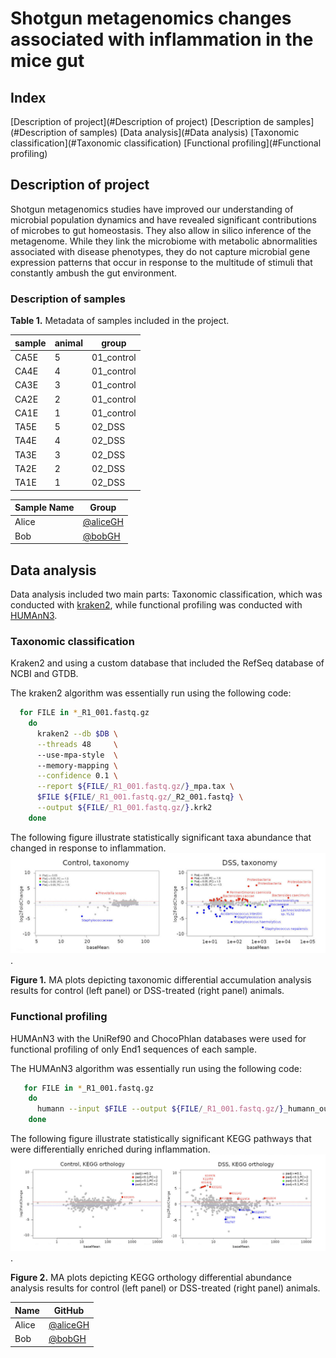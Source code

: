 # Shotgun metagenomics changes associated with inflammation in the mice gut

## Index

[Description of project](#Description of project)
  [Description de samples](#Description of samples)
[Data analysis](#Data analysis)
  [Taxonomic classification](#Taxonomic classification)
  [Functional profiling](#Functional profiling)

## Description of project

Shotgun metagenomics studies have improved our understanding of microbial population dynamics and have revealed significant contributions of microbes to gut homeostasis. They also allow in silico inference of the metagenome. While they link the microbiome with metabolic abnormalities associated with disease phenotypes, they do not capture microbial gene expression patterns that occur in response to the multitude of stimuli that constantly ambush the gut environment.

### Description of samples

__Table 1.__ Metadata of samples included in the project.

|sample | animal | group |
|-------|--------|-------|
|CA5E   |	5      |	01_control|
|CA4E   |4      |	01_control|
|CA3E   |	3      |	01_control|
|CA2E   |	2      |	01_control|
|CA1E   |	1      |	01_control|
|TA5E   |	5      |	02_DSS    |
|TA4E   |	4      |	02_DSS    |
|TA3E   |	3      |	02_DSS    |
|TA2E   |	2      |	02_DSS    |
|TA1E   |1      |  02_DSS    |


| Sample Name | Group |
|------|--------|
| Alice | [@aliceGH](https://github.com/aliceGH) |
| Bob   | [@bobGH](https://github.com/bobGH) |


## Data analysis

Data analysis included two main parts: Taxonomic classification, which was conducted with [kraken2]( https://github.com/DerrickWood/kraken2/blob/master/docs/MANUAL.markdown), while functional profiling was conducted with [HUMAnN3]( https://huttenhower.sph.harvard.edu/humann/). 

### Taxonomic classification

Kraken2 and using a custom database that included the RefSeq database of NCBI and GTDB.

The kraken2 algorithm was essentially run using the following code:

```bash
  for FILE in *_R1_001.fastq.gz 
    do 
      kraken2 --db $DB \
      --threads 48     \ 
      --use-mpa-style  \ 
      --memory-mapping \
      --confidence 0.1 \
      --report ${FILE/_R1_001.fastq.gz/}_mpa.tax \
      $FILE ${FILE/_R1_001.fastq.gz/_R2_001.fastq} \
      --output ${FILE/_R1_001.fastq.gz/}.krk2
    done

```

The following figure illustrate statistically significant taxa abundance that changed in response to inflammation. ![Figure 1](images/taxonomy.png).

__Figure 1.__ MA plots depicting taxonomic differential accumulation analysis results for control (left panel) or DSS-treated (right panel) animals. 

### Functional profiling

HUMAnN3 with the UniRef90 and ChocoPhlan databases were used for functional profiling of only End1 sequences of each sample. 

The HUMAnN3 algorithm was essentially run using the following code:

```bash
   for FILE in *_R1_001.fastq.gz
    do 
      humann --input $FILE --output ${FILE/_R1_001.fastq.gz/}_humann_output --threads 24
    done
```


The following figure illustrate statistically significant KEGG pathways that were differentially enriched during inflammation. ![Figure 2](images/functional.png).

__Figure 2.__ MA plots depicting KEGG orthology differential abundance analysis results for control (left panel) or DSS-treated (right panel) animals.


| Name | GitHub |
|------|--------|
| Alice | [@aliceGH](https://github.com/aliceGH) |
| Bob   | [@bobGH](https://github.com/bobGH) |
 
